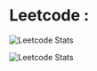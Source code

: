 # Leetcode :

![Leetcode Stats](https://leetcard.jacoblin.cool/chef_shubho?width=1000&height=400&ext=heatmap)

![Leetcode Stats](https://leetcard.jacoblin.cool/chef_shubho?width=1000&height=500&ext=contest)
